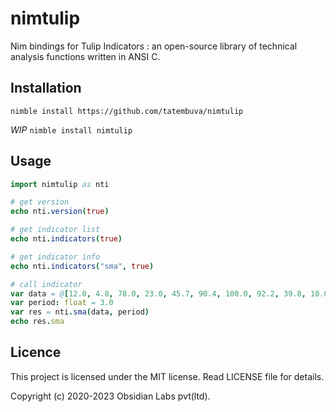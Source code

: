 # nimtulip

Nim bindings for Tulip Indicators : an open-source library of technical analysis functions written in ANSI C.


## Installation

`nimble install https://github.com/tatembuva/nimtulip`

*WIP* `nimble install nimtulip`

## Usage

```nim
import nimtulip as nti

# get version 
echo nti.version(true)

# get indicator list
echo nti.indicators(true)

# get indicator info
echo nti.indicators("sma", true)

# call indicator 
var data = @[12.0, 4.8, 78.0, 23.0, 45.7, 90.4, 100.0, 92.2, 39.8, 10.0, 20.4]
var period: float = 3.0 
var res = nti.sma(data, period)
echo res.sma

```

## Licence

This project is licensed under the MIT license. Read LICENSE file for details.

Copyright (c) 2020-2023 Obsidian Labs pvt(ltd).
